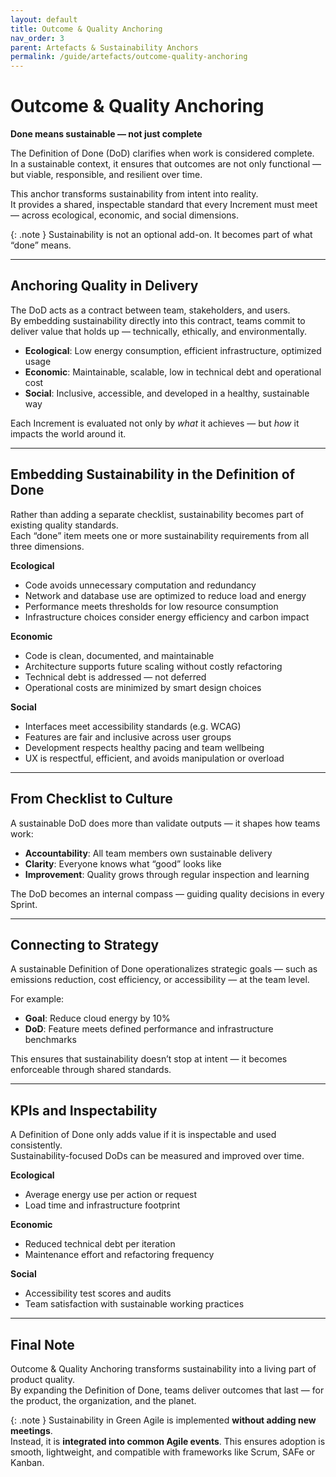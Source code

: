```yaml
---
layout: default
title: Outcome & Quality Anchoring
nav_order: 3
parent: Artefacts & Sustainability Anchors
permalink: /guide/artefacts/outcome-quality-anchoring
---
```


# Outcome & Quality Anchoring  
**Done means sustainable — not just complete**

The Definition of Done (DoD) clarifies when work is considered complete.  
In a sustainable context, it ensures that outcomes are not only functional — but viable, responsible, and resilient over time.

This anchor transforms sustainability from intent into reality.  
It provides a shared, inspectable standard that every Increment must meet — across ecological, economic, and social dimensions.

{: .note }
Sustainability is not an optional add-on. It becomes part of what “done” means.

---

## Anchoring Quality in Delivery

The DoD acts as a contract between team, stakeholders, and users.  
By embedding sustainability directly into this contract, teams commit to deliver value that holds up — technically, ethically, and environmentally.

- **Ecological**: Low energy consumption, efficient infrastructure, optimized usage  
- **Economic**: Maintainable, scalable, low in technical debt and operational cost  
- **Social**: Inclusive, accessible, and developed in a healthy, sustainable way

Each Increment is evaluated not only by *what* it achieves — but *how* it impacts the world around it.

---

## Embedding Sustainability in the Definition of Done

Rather than adding a separate checklist, sustainability becomes part of existing quality standards.  
Each “done” item meets one or more sustainability requirements from all three dimensions.

**Ecological**
- Code avoids unnecessary computation and redundancy  
- Network and database use are optimized to reduce load and energy  
- Performance meets thresholds for low resource consumption  
- Infrastructure choices consider energy efficiency and carbon impact

**Economic**
- Code is clean, documented, and maintainable  
- Architecture supports future scaling without costly refactoring  
- Technical debt is addressed — not deferred  
- Operational costs are minimized by smart design choices

**Social**
- Interfaces meet accessibility standards (e.g. WCAG)  
- Features are fair and inclusive across user groups  
- Development respects healthy pacing and team wellbeing  
- UX is respectful, efficient, and avoids manipulation or overload

---

## From Checklist to Culture

A sustainable DoD does more than validate outputs — it shapes how teams work:

- **Accountability**: All team members own sustainable delivery  
- **Clarity**: Everyone knows what “good” looks like  
- **Improvement**: Quality grows through regular inspection and learning

The DoD becomes an internal compass — guiding quality decisions in every Sprint.

---

## Connecting to Strategy

A sustainable Definition of Done operationalizes strategic goals — such as emissions reduction, cost efficiency, or accessibility — at the team level.

For example:

- **Goal**: Reduce cloud energy by 10%  
- **DoD**: Feature meets defined performance and infrastructure benchmarks

This ensures that sustainability doesn’t stop at intent — it becomes enforceable through shared standards.

---

## KPIs and Inspectability

A Definition of Done only adds value if it is inspectable and used consistently.  
Sustainability-focused DoDs can be measured and improved over time.

**Ecological**
- Average energy use per action or request  
- Load time and infrastructure footprint

**Economic**
- Reduced technical debt per iteration  
- Maintenance effort and refactoring frequency

**Social**
- Accessibility test scores and audits  
- Team satisfaction with sustainable working practices

---

## Final Note

Outcome & Quality Anchoring transforms sustainability into a living part of product quality.  
By expanding the Definition of Done, teams deliver outcomes that last — for the product, the organization, and the planet.

{: .note }
Sustainability in Green Agile is implemented **without adding new meetings**.  
Instead, it is **integrated into common Agile events**. This ensures adoption is smooth, lightweight, and compatible with frameworks like Scrum, SAFe or Kanban.